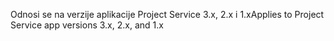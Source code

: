 <span data-ttu-id="88c9c-101">Odnosi se na verzije aplikacije Project Service 3.x, 2.x i 1.x</span><span class="sxs-lookup"><span data-stu-id="88c9c-101">Applies to Project Service app versions 3.x, 2.x, and 1.x</span></span>
